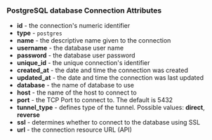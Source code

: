### PostgreSQL database Connection Attributes

* **id** - the connection's numeric identifier
* **type** - `postgres`
* **name** - the descriptive name given to the connection
* **username** - the database user name
* **password** - the database user password
* **unique_id** - the unique connection's identifier
* **created_at** - the date and time the connection was created
* **updated_at** - the date and time the connection was last updated
* **database** - the name of database to use
* **host** - the name of the host to connect to
* **port** - the TCP Port to connect to. The default is 5432
* **tunnel_type** - defines type of the tunnel. Possible values: **direct**, **reverse**
* **ssl** - determines whether to connect to the database using SSL
* **url** - the connection resource URL (API)
